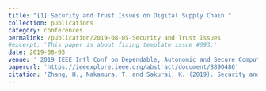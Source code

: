 ```yaml
---
title: "[1] Security and Trust Issues on Digital Supply Chain."
collection: publications
category: conferences
permalink: /publication/2019-08-05-Security and Trust Issues
#excerpt: 'This paper is about fixing template issue #693.'
date: 2019-08-05
venue: ' 2019 IEEE Intl Conf on Dependable, Autonomic and Secure Computing, Intl Conf on Pervasive Intelligence and Computing, Intl Conf on Cloud and Big Data Computing, Intl Conf on Cyber Science and Technology Congress (DASC/PiCom/CBDCom/CyberSciTech)'
paperurl: 'https://ieeexplore.ieee.org/abstract/document/8890486'
citation: 'Zhang, H., Nakamura, T. and Sakurai, K. (2019). Security and Trust Issues on Digital Supply Chain. The 4th IEEE Cyber Science and Technology Congress (CyberSciTech2019). (International)'
---
```

